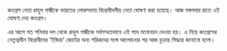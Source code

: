 কংগ্রেস নেতা রাহুল গান্ধীকে ভারতের লোকসভায় বিরোধীদলীয় নেতা ঘোষণা করা হয়েছে। আজ মঙ্গলবার রাতে এই ঘোষণা দেয় কংগ্রেস।

এর আগে গত শনিবার দল থেকে রাহুল গান্ধীকে সর্বসম্মতভাবে এই পদে মনোনয়ন দেওয়া হয়। এ নিয়ে কংগ্রেসের নেতৃত্বাধীন বিরোধীদের ‘ইন্ডিয়া’ জোটের অন্য শরিকদের সঙ্গে আলোচনার পর আজ চূড়ান্ত সিদ্ধান্ত জানানো হলো।
